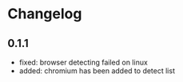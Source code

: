# Changelog

## 0.1.1

-   fixed: browser detecting failed on linux
-   added: chromium has been added to detect list
